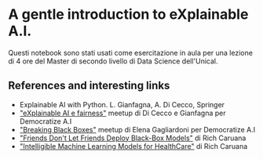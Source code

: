 # A gentle introduction to eXplainable A.I.

Questi notebook sono stati usati come esercitazione in aula per una lezione di 4 ore del Master di secondo livello di Data Science dell'Unical.

## References and interesting links
* Explainable AI with Python. L. Gianfagna, A. Di Cecco, Springer
* ["eXplainable AI e fairness"](https://www.facebook.com/demAIcommunity/videos/explainable-ai-e-fairness/313533757259947) meetup di Di Cecco e Gianfagna per Democratize A.I
* ["Breaking Black Boxes"](https://www.facebook.com/demAIcommunity/videos/breaking-black-boxes/677979230188648) meetup di Elena Gagliardoni per Democratize A.I
* ["Friends Don't Let Friends Deploy Black-Box Models"](https://www.youtube.com/watch?v=olNV3cVE5jM) di Rich Caruana
* ["Intelligible Machine Learning Models for HealthCare"](https://www.youtube.com/watch?v=ezSG9GORF54) di Rich Caruana
